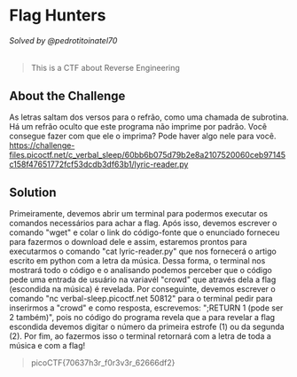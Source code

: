 # Flag Hunters
###### Solved by @pedrotitoinatel70
> This is a CTF about Reverse Engineering 
## About the Challenge
As letras saltam dos versos para o refrão, como uma chamada de subrotina. Há um refrão oculto que este programa não imprime por padrão. Você consegue fazer com que ele o imprima? Pode haver algo nele para você.
https://challenge-files.picoctf.net/c_verbal_sleep/60bb6b075d79b2e8a2107520060ceb97145c158f47651772fcf53dcdb3df63b1/lyric-reader.py
## Solution
Primeiramente, devemos abrir um terminal para podermos executar os comandos necessários para achar a flag. Após isso, devemos escrever o comando "wget" e colar o link do código-fonte que o enunciado forneceu para fazermos o download dele e assim, estaremos prontos para executarmos o comando "cat lyric-reader.py" que nos fornecerá o artigo escrito em python com a letra da música. Dessa forma, o terminal nos mostrará todo o código e o analisando podemos perceber que o código pede uma entrada de usuário na variavél "crowd" que através dela a flag (escondida na música) é revelada. Por conseguinte, devemos escrever o comando "nc verbal-sleep.picoctf.net 50812" para o terminal pedir para inserirmos a "crowd" e como resposta, escrevemos: ";RETURN 1 (pode ser 2 também)", pois no código do programa revela que a para revelar a flag escondida devemos digitar o número da primeira estrofe (1) ou da segunda (2). Por fim, ao fazermos isso o terminal retornará com a letra de toda a música e com a flag! 
> picoCTF{70637h3r_f0r3v3r_62666df2}
